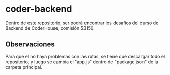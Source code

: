 # coder-backend
Dentro de este repositorio, ser podrá encontrar los desafios del curso de Backend de CoderHouse, comisión 53150.

## Observaciones
Para que el no haya problemas con las rutas, se tiene que descargar todo el repositorio, y luego se cambia el "app.js" dentro de "package.json" de la carpeta principal.